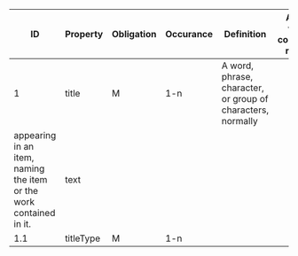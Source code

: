 | ID  | Property  | Obligation  | Occurance| Definition | Allowed values, constraints, remarks |
| --- | --------- | ----------- | -------- | ---------- | ------------------------------------ |
| 1   | title     | M | 1-n | A word, phrase, character, or group of characters, normally
                              appearing in an item, naming the item or the work contained in it.|   text |
| 1.1 | titleType | M | 1-n |
